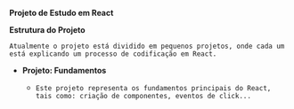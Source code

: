 **Projeto de Estudo em React**

**Estrutura do Projeto**

`Atualmente o projeto está dividido em pequenos projetos, onde cada um está explicando um processo de codificação em React.`

- **Projeto: Fundamentos**

  - `Este projeto representa os fundamentos principais do React, tais como: criação de componentes, eventos de click...`  
